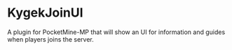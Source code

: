 # KygekJoinUI
A plugin for PocketMine-MP that will show an UI for information and guides when players joins the server.
